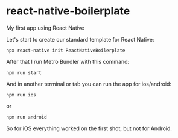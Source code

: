 # react-native-boilerplate
My first app using React Native

Let's start to create our standard template for React Native:

`npx react-native init ReactNativeBoilerplate`

After that I run Metro Bundler with this command:

`npm run start`


And in another terminal or tab you can run the app for ios/android:

`npm run ios`

or

`npm run android`


So for iOS everything worked on the first shot, but not for Android.




